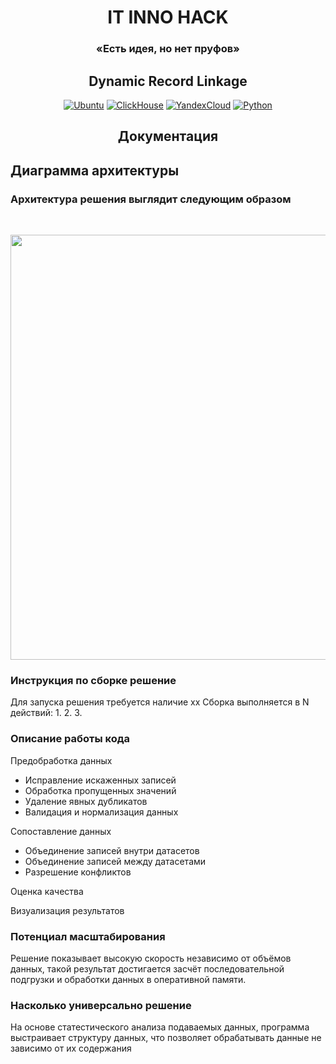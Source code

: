 <h1 align="center">IT INNO HACK</h1>
<h3 align="center">«Есть идея, но нет пруфов»</h3>
<h2 align="center">Dynamic Record Linkage</h2>

<div align="center">
  
  <a href="">![Ubuntu](https://img.shields.io/badge/Ubuntu-FF5733?style=for-the-badge&logo=ubuntu&logoColor=ffdd54)</a>
  <a href="">![ClickHouse](https://img.shields.io/badge/ClickHouse-FFFAFA?style=for-the-badge&logo=ClickHouse&logoColor=yellow)</a>
  <a href="">![YandexCloud](https://img.shields.io/badge/C++-EAEEFF?style=for-the-badge&logo=cplusplus&logoColor=1945FF)</a>
  <a href="">![Python](https://img.shields.io/badge/python-3670A0?style=for-the-badge&logo=python&logoColor=ffdd54)</a>
  
</div>
  
<h2 align="center">Документация</h2>

##     Диаграмма архитектуры
<h3>Архитектура решения выглядит следующим образом</h3><br>

<img src="https://github.com/user-attachments/assets/85ab7282-9261-4e4f-92ec-fb290cf8cca2" align="center" height="680" width="912"></img><br>

### Инструкция по сборке решение
Для запуска решения требуется наличие хх
Сборка выполняется в N действий:
1. 
2. 
3. 

### Описание работы кода
Предобработка данных
 - Исправление искаженных записей
 - Обработка пропущенных значений
 - Удаление явных дубликатов
 - Валидация и нормализация данных
   
Сопоставление данных
 - Объединение записей внутри датасетов 
 - Объединение записей между датасетами
 - Разрешение конфликтов
   
Оценка качества

Визуализация результатов


### Потенциал масштабирования
Решение показывает высокую скорость независимо от объёмов данных, такой результат достигается засчёт последовательной подгрузки и обработки данных в оперативной памяти.


### Насколько универсально решение
На основе статестического анализа подаваемых данных, программа выстраивает структуру данных, что позволяет обрабатывать данные не зависимо от их содержания 
